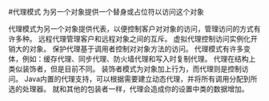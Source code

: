 #代理模式
为另一个对象提供一个替身或占位符以访问这个对象

代理模式为另一个对象提供代表，以便控制客户对对象的访问，管理访问的方式有许多种。
远程代理管理客户和远程对象之间的互斥。
虚拟代理控制访问实例化开销大的对象。
保护代理基于调用者控制对对象方法的访问。
代理模式有许多变体，例如：缓存代理、同步代理、防火墙代理和写入时复制代理。
代理在结构上类似装饰者，但是目前不同。
装饰者模式为对象加上行为，而代理则是控制访问。
Java内置的代理支持，可以根据需要建立动态代理，并将所有调用分配到所选的处理器。
就和其他的包装者一样，代理会造成你的设置中类的数据增加。